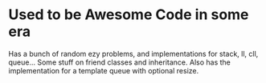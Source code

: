 # Used to be Awesome Code in some era  

Has a bunch of random ezy problems, and implementations for stack, ll, cll, queue... Some stuff on friend classes and inheritance. Also has the implementation for a template queue with optional resize. 
